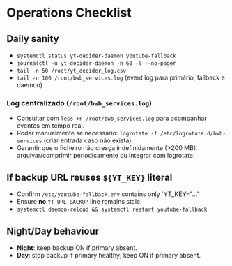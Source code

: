 # Operations Checklist

## Daily sanity
- `systemctl status yt-decider-daemon youtube-fallback`
- `journalctl -u yt-decider-daemon -n 60 -l --no-pager`
- `tail -n 50 /root/yt_decider_log.csv`
- `tail -n 100 /root/bwb_services.log` (event log para primário, fallback e daemon)

### Log centralizado (`/root/bwb_services.log`)
- Consultar com `less +F /root/bwb_services.log` para acompanhar eventos em tempo real.
- Rodar manualmente se necessário: `logrotate -f /etc/logrotate.d/bwb-services` (criar entrada caso não exista).
- Garantir que o ficheiro não cresça indefinidamente (>200 MB): arquivar/comprimir periodicamente ou integrar com logrotate.

## If backup URL reuses `${YT_KEY}` literal
- Confirm `/etc/youtube-fallback.env` contains only `YT_KEY="..."
- Ensure **no** `YT_URL_BACKUP` line remains stale.
- `systemctl daemon-reload && systemctl restart youtube-fallback`

## Night/Day behaviour
- **Night**: keep backup ON if primary absent.
- **Day**: stop backup if primary healthy; keep ON if primary absent.
